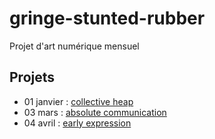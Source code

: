 # gringe-stunted-rubber
Projet d'art numérique mensuel

## Projets

 - 01 janvier : [collective heap](01.janvier%20-%20collective%20heap/readme.md)
 - 03 mars : [absolute communication](03.mars%20-%20absolute%20communication/readme.md)
 - 04 avril : [early expression](04.avril%20-%20early%20expression/readme.md)
